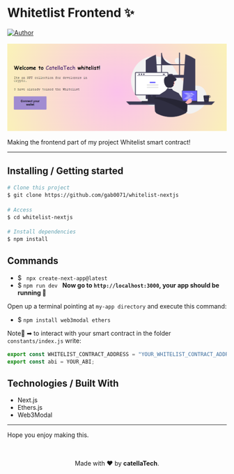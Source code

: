 <h1 aling="center">Whitetlist Frontend ✨</h1>

  <a href="https://github.com/gab0071" target="_blank">
    <img alt="Author" src="https://img.shields.io/badge/made%20by-CatellaTech-blueviolet?style=flat-square">
  </a>
 

  <br>
  <br>
  
  <img src="./project.png">

Making the frontend part of my project Whitelist smart contract!

<hr>
<h2> Installing / Getting started </h2>

```bash
# Clone this project
$ git clone https://github.com/gab0071/whitelist-nextjs

# Access
$ cd whitelist-nextjs

# Install dependencies
$ npm install 

``` 

<h2>Commands</h2>

- $ ```
npx create-next-app@latest```
- $ ```npm run dev ``` 
<strong>Now go to `http://localhost:3000`, your app should be running </strong>🤘

Open up a terminal pointing at `my-app directory` and execute this command:
- $ ``` npm install web3modal ethers ```

Note🚨 ➡ to interact with your smart contract in the folder `constants/index.js` write:

```js
export const WHITELIST_CONTRACT_ADDRESS = "YOUR_WHITELIST_CONTRACT_ADDRESS";
export const abi = YOUR_ABI;
```
<h2> Technologies / Built With </h2>

- Next.js
- Ethers.js
- Web3Modal
<hr>
Hope you enjoy making this.
<br>
<br>

<p align="center">
<br/>
  Made with ❤️ by <b>catellaTech</b>.
</p>
